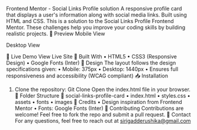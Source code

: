 Frontend Mentor - Social Links Profile solution
A responsive profile card that displays a user's information along with social media links. Built using HTML and CSS.
This is a solution to the Social Links Profile Frontend Mentor. These challenges help you improve your coding skills by building realistic projects. 
📸 Preview
Mobile View
 
Desktop View
  
🔗 Live Demo View Live Site 
🚀 Built With
•	HTML5
•	CSS3 (Responsive Design)
•	Google Fonts (Inter)
🎨 Design
The layout follows the design specifications given:
•	Mobile: 375px
•	Desktop: 1440px
•	Ensures full responsiveness and accessibility (WCAG compliant)
📥 Installation
1.	Clone the repository:
	Git Clone Open the index.html file in your browser.
📂 Folder Structure
📂 social-links-profile-card
•	index.html
•	styles.css
•	assets
•	fonts
•	images
📜 Credits
•	Design inspiration from Frontend Mentor
•	Fonts: Google Fonts (Inter)
🤝 Contributing
Contributions are welcome! Feel free to fork the repo and submit a pull request.
📧 Contact
For any questions, feel free to reach out at sirigadderushika@gmail.com



